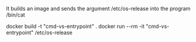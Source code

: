 It builds an image and sends the argument /etc/os-release into the program /bin/cat

docker build -t "cmd-vs-entrypoint" .
docker run --rm -it "cmd-vs-entrypoint" /etc/os-release
